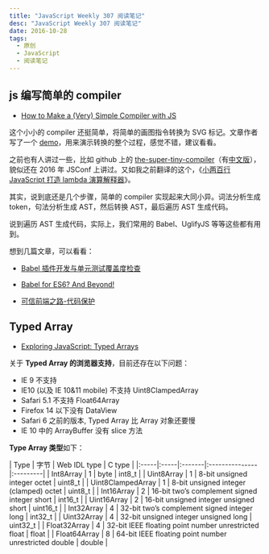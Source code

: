 ```yaml
---
title: "JavaScript Weekly 307 阅读笔记"
desc: "JavaScript Weekly 307 阅读笔记"
date: 2016-10-28
tags:
  - 原创
  - JavaScript
  - 阅读笔记
---
```


## js 编写简单的 compiler

- [How to Make a (Very) Simple Compiler with JS](https://medium.com/@kosamari/how-to-be-a-compiler-make-a-compiler-with-javascript-4a8a13d473b4#.ybwdnaudk)

这个小小的 compiler 还挺简单，将简单的画图指令转换为 SVG 标记。文章作者写了一个 [demo](https://kosamari.github.io/sbn/)，用来演示转换的整个过程，感觉不错，建议看看。

之前也有人讲过一些，比如 github 上的 [the-super-tiny-compiler](https://github.com/thejameskyle/the-super-tiny-compiler/)（有[中文版](https://github.com/yyzl/the-super-tiny-compiler)），貌似还在 2016 年 JSConf 上讲过。又如我之前翻译的这个，《[小两百行 JavaScript 打造 lambda 演算解释器](http://www.wemlion.com/2016/writing-a-lambda-calculus-interpreter-in-javascript/)》。

其实，说到底还是几个步骤，简单的 compiler 实现起来大同小异。词法分析生成 token，句法分析生成 AST，然后转换 AST，最后遍历 AST 生成代码。

说到遍历 AST 生成代码，实际上，我们常用的 Babel、UglifyJS 等等这些都有用到。

想到几篇文章，可以看看：

- [Babel 插件开发与单元测试覆盖度检查](https://www.h5jun.com/post/code-coverage-with-babel-plugin.html)

- [Babel for ES6? And Beyond!](https://www.h5jun.com/post/babel-for-es6-and-beyond.html)

- [可信前端之路-代码保护](https://segmentfault.com/a/1190000006851890)


## Typed Array

- [Exploring JavaScript: Typed Arrays](https://codingbox.io/exploring-javascript-typed-arrays-c8fd4f8bd24f#.vp28u69i6)

关于 **Typed Array 的浏览器支持**，目前还存在以下问题：

- IE 9 不支持
- IE10 (以及 IE 10&11 mobile) 不支持 Uint8ClampedArray
- Safari 5.1 不支持 Float64Array
- Firefox 14 以下没有 DataView
- Safari 6 之前的版本, Typed Array 比 Array 对象还要慢
- IE 10 中的 ArrayBuffer 没有 slice 方法

**Type Array 类型**如下：

| Type | 字节 | Web IDL type  |  C type  |
|:-----|:-----|:-------|:---------------|:---------|
| Int8Array | 1  | byte | int8_t |
| Uint8Array | 1 | 8-bit unsigned integer octet | uint8_t |
| Uint8ClampedArray | 1 | 8-bit unsigned integer (clamped) octet | uint8_t |
| Int16Array | 2 | 16-bit two’s complement signed integer short | int16_t |
| Uint16Array | 2 | 16-bit unsigned integer unsigned short | uint16_t |
| Int32Array | 4 | 32-bit two’s complement signed integer long | int32_t |
| Uint32Array | 4 | 32-bit unsigned integer unsigned long | uint32_t |
| Float32Array | 4 | 32-bit IEEE floating point number unrestricted float | float |
| Float64Array | 8 | 64-bit IEEE floating point number unrestricted double | double |

